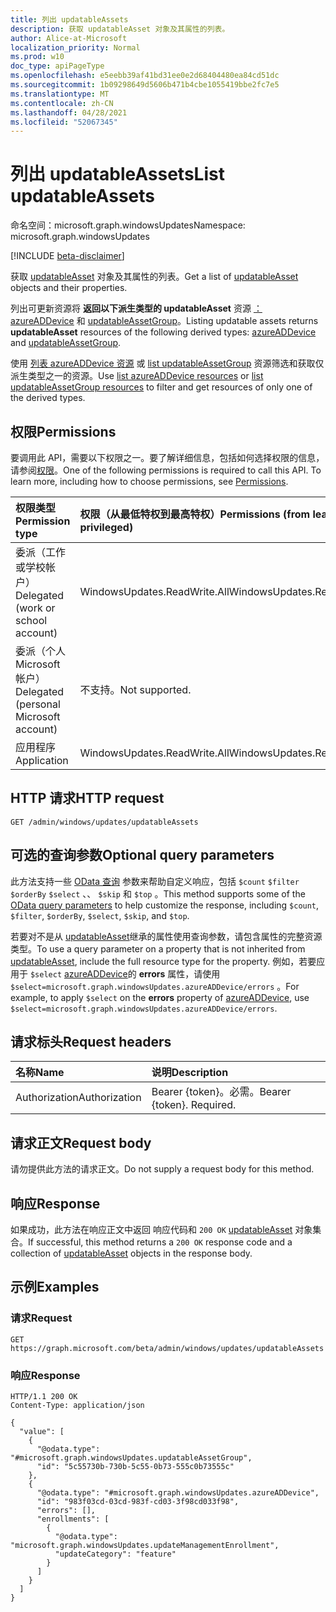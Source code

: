```yaml
---
title: 列出 updatableAssets
description: 获取 updatableAsset 对象及其属性的列表。
author: Alice-at-Microsoft
localization_priority: Normal
ms.prod: w10
doc_type: apiPageType
ms.openlocfilehash: e5eebb39af41bd31ee0e2d68404480ea84cd51dc
ms.sourcegitcommit: 1b09298649d5606b471b4cbe1055419bbe2fc7e5
ms.translationtype: MT
ms.contentlocale: zh-CN
ms.lasthandoff: 04/28/2021
ms.locfileid: "52067345"
---
```

# <a name="list-updatableassets"></a><span data-ttu-id="77173-103">列出 updatableAssets</span><span class="sxs-lookup"><span data-stu-id="77173-103">List updatableAssets</span></span>
<span data-ttu-id="77173-104">命名空间：microsoft.graph.windowsUpdates</span><span class="sxs-lookup"><span data-stu-id="77173-104">Namespace: microsoft.graph.windowsUpdates</span></span>

[!INCLUDE [beta-disclaimer](../../includes/beta-disclaimer.md)]

<span data-ttu-id="77173-105">获取 [updatableAsset](../resources/windowsupdates-updatableasset.md) 对象及其属性的列表。</span><span class="sxs-lookup"><span data-stu-id="77173-105">Get a list of [updatableAsset](../resources/windowsupdates-updatableasset.md) objects and their properties.</span></span>

<span data-ttu-id="77173-106">列出可更新资源将 **返回以下派生类型的 updatableAsset** 资源 [：azureADDevice](../resources/windowsupdates-azureADDevice.md) 和 [updatableAssetGroup](../resources/windowsupdates-updatableassetGroup.md)。</span><span class="sxs-lookup"><span data-stu-id="77173-106">Listing updatable assets returns **updatableAsset** resources of the following derived types: [azureADDevice](../resources/windowsupdates-azureADDevice.md) and [updatableAssetGroup](../resources/windowsupdates-updatableassetGroup.md).</span></span>

<span data-ttu-id="77173-107">使用 [列表 azureADDevice 资源](windowsupdates-updates-list-updatableassets-azureaddevice.md) 或 [list updatableAssetGroup](windowsupdates-updates-list-updatableassets-updatableassetgroup.md) 资源筛选和获取仅派生类型之一的资源。</span><span class="sxs-lookup"><span data-stu-id="77173-107">Use [list azureADDevice resources](windowsupdates-updates-list-updatableassets-azureaddevice.md) or [list updatableAssetGroup resources](windowsupdates-updates-list-updatableassets-updatableassetgroup.md) to filter and get resources of only one of the derived types.</span></span>

## <a name="permissions"></a><span data-ttu-id="77173-108">权限</span><span class="sxs-lookup"><span data-stu-id="77173-108">Permissions</span></span>
<span data-ttu-id="77173-p101">要调用此 API，需要以下权限之一。要了解详细信息，包括如何选择权限的信息，请参阅[权限](/graph/permissions-reference)。</span><span class="sxs-lookup"><span data-stu-id="77173-p101">One of the following permissions is required to call this API. To learn more, including how to choose permissions, see [Permissions](/graph/permissions-reference).</span></span>

|<span data-ttu-id="77173-111">权限类型</span><span class="sxs-lookup"><span data-stu-id="77173-111">Permission type</span></span>|<span data-ttu-id="77173-112">权限（从最低特权到最高特权）</span><span class="sxs-lookup"><span data-stu-id="77173-112">Permissions (from least to most privileged)</span></span>|
|:---|:---|
|<span data-ttu-id="77173-113">委派（工作或学校帐户）</span><span class="sxs-lookup"><span data-stu-id="77173-113">Delegated (work or school account)</span></span>|<span data-ttu-id="77173-114">WindowsUpdates.ReadWrite.All</span><span class="sxs-lookup"><span data-stu-id="77173-114">WindowsUpdates.ReadWrite.All</span></span>|
|<span data-ttu-id="77173-115">委派（个人 Microsoft 帐户）</span><span class="sxs-lookup"><span data-stu-id="77173-115">Delegated (personal Microsoft account)</span></span>|<span data-ttu-id="77173-116">不支持。</span><span class="sxs-lookup"><span data-stu-id="77173-116">Not supported.</span></span>|
|<span data-ttu-id="77173-117">应用程序</span><span class="sxs-lookup"><span data-stu-id="77173-117">Application</span></span>|<span data-ttu-id="77173-118">WindowsUpdates.ReadWrite.All</span><span class="sxs-lookup"><span data-stu-id="77173-118">WindowsUpdates.ReadWrite.All</span></span>|

## <a name="http-request"></a><span data-ttu-id="77173-119">HTTP 请求</span><span class="sxs-lookup"><span data-stu-id="77173-119">HTTP request</span></span>

<!-- {
  "blockType": "ignored"
}
-->
``` http
GET /admin/windows/updates/updatableAssets
```

## <a name="optional-query-parameters"></a><span data-ttu-id="77173-120">可选的查询参数</span><span class="sxs-lookup"><span data-stu-id="77173-120">Optional query parameters</span></span>
<span data-ttu-id="77173-121">此方法支持一些 [OData 查询](/graph/query-parameters) 参数来帮助自定义响应，包括 `$count` `$filter` `$orderBy` `$select` 、、 `$skip` 和 `$top` 。</span><span class="sxs-lookup"><span data-stu-id="77173-121">This method supports some of the [OData query parameters](/graph/query-parameters) to help customize the response, including `$count`, `$filter`, `$orderBy`, `$select`, `$skip`, and `$top`.</span></span>

<span data-ttu-id="77173-122">若要对不是从 [updatableAsset](../resources/windowsupdates-updatableasset.md)继承的属性使用查询参数，请包含属性的完整资源类型。</span><span class="sxs-lookup"><span data-stu-id="77173-122">To use a query parameter on a property that is not inherited from [updatableAsset](../resources/windowsupdates-updatableasset.md), include the full resource type for the property.</span></span> <span data-ttu-id="77173-123">例如，若要应用于 `$select` [azureADDevice](../resources/windowsupdates-azureaddevice.md)的 **errors** 属性，请使用 `$select=microsoft.graph.windowsUpdates.azureADDevice/errors` 。</span><span class="sxs-lookup"><span data-stu-id="77173-123">For example, to apply `$select` on the **errors** property of [azureADDevice](../resources/windowsupdates-azureaddevice.md), use `$select=microsoft.graph.windowsUpdates.azureADDevice/errors`.</span></span>

## <a name="request-headers"></a><span data-ttu-id="77173-124">请求标头</span><span class="sxs-lookup"><span data-stu-id="77173-124">Request headers</span></span>
|<span data-ttu-id="77173-125">名称</span><span class="sxs-lookup"><span data-stu-id="77173-125">Name</span></span>|<span data-ttu-id="77173-126">说明</span><span class="sxs-lookup"><span data-stu-id="77173-126">Description</span></span>|
|:---|:---|
|<span data-ttu-id="77173-127">Authorization</span><span class="sxs-lookup"><span data-stu-id="77173-127">Authorization</span></span>|<span data-ttu-id="77173-p103">Bearer {token}。必需。</span><span class="sxs-lookup"><span data-stu-id="77173-p103">Bearer {token}. Required.</span></span>|

## <a name="request-body"></a><span data-ttu-id="77173-130">请求正文</span><span class="sxs-lookup"><span data-stu-id="77173-130">Request body</span></span>
<span data-ttu-id="77173-131">请勿提供此方法的请求正文。</span><span class="sxs-lookup"><span data-stu-id="77173-131">Do not supply a request body for this method.</span></span>

## <a name="response"></a><span data-ttu-id="77173-132">响应</span><span class="sxs-lookup"><span data-stu-id="77173-132">Response</span></span>

<span data-ttu-id="77173-133">如果成功，此方法在响应正文中返回 响应代码和 `200 OK` [updatableAsset](../resources/windowsupdates-updatableasset.md) 对象集合。</span><span class="sxs-lookup"><span data-stu-id="77173-133">If successful, this method returns a `200 OK` response code and a collection of [updatableAsset](../resources/windowsupdates-updatableasset.md) objects in the response body.</span></span>

## <a name="examples"></a><span data-ttu-id="77173-134">示例</span><span class="sxs-lookup"><span data-stu-id="77173-134">Examples</span></span>

### <a name="request"></a><span data-ttu-id="77173-135">请求</span><span class="sxs-lookup"><span data-stu-id="77173-135">Request</span></span>
<!-- {
  "blockType": "request",
  "name": "list_updatableasset"
}
-->
``` http
GET https://graph.microsoft.com/beta/admin/windows/updates/updatableAssets
```


### <a name="response"></a><span data-ttu-id="77173-136">响应</span><span class="sxs-lookup"><span data-stu-id="77173-136">Response</span></span>

<!-- {
  "blockType": "response",
  "truncated": true,
  "@odata.type": "Collection(microsoft.graph.windowsUpdates.updatableAsset)"
}
-->
``` http
HTTP/1.1 200 OK
Content-Type: application/json

{
  "value": [
    {
      "@odata.type": "#microsoft.graph.windowsUpdates.updatableAssetGroup",
      "id": "5c55730b-730b-5c55-0b73-555c0b73555c"
    },
    {
      "@odata.type": "#microsoft.graph.windowsUpdates.azureADDevice",
      "id": "983f03cd-03cd-983f-cd03-3f98cd033f98",
      "errors": [],
      "enrollments": [
        {
          "@odata.type": "microsoft.graph.windowsUpdates.updateManagementEnrollment",
          "updateCategory": "feature"
        }
      ]
    }
  ]
}
```

